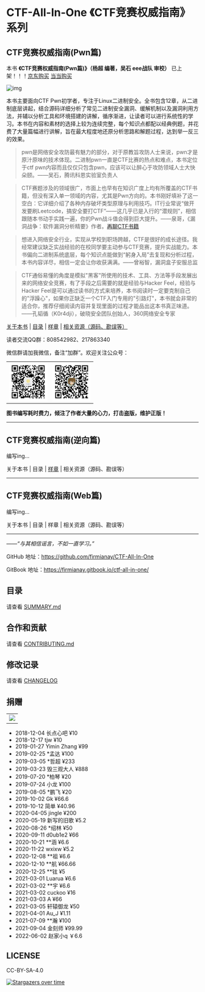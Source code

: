 # CTF-All-In-One 《CTF竞赛权威指南》系列

## CTF竞赛权威指南(Pwn篇)

本书 **《CTF竞赛权威指南(Pwn篇)》（杨超 编著，吴石 eee战队 审校）** 已上架！！！[京东购买](https://item.jd.com/13041828.html) [当当购买](http://product.dangdang.com/29166115.html)

![img](./book/pwn/book.png)

本书主要面向CTF Pwn初学者，专注于Linux二进制安全。全书包含12章，从二进制底层讲起，结合源码详细分析了常见二进制安全漏洞、缓解机制以及漏洞利用方法，并辅以分析工具和环境搭建的讲解，循序渐进，让读者可以进行系统性的学习。本书在内容和素材的选择上较为连续完整，每个知识点都配以经典例题，并花费了大量篇幅进行讲解，旨在最大程度地还原分析思路和解题过程，达到举一反三的效果。

> pwn是网络安全攻防最有魅力的部分，对于原教旨攻防人士来说，pwn才是原汁原味的技术体现。二进制pwn一直是CTF比赛的热点和难点，本书定位于ctf pwn内容而且仅仅只包含pwn，应该可以让醉心于攻防领域人士大快朵颐。——吴石，腾讯科恩实验室负责人

> CTF赛题涉及的领域很广，市面上也早有在知识广度上均有所覆盖的CTF书籍，但没有深入单一领域的内容，尤其是Pwn方向的。本书刚好填补了这一空白：它详细介绍了各种内存破坏类型原理与利用技巧。IT行业常说“做开发要刷Leetcode，搞安全要打CTF”——这几乎已是入行的“潜规则”，相信跟随本书动手实践一遍，你的Pwn战斗值会得到巨大提升。——泉哥，《漏洞战争：软件漏洞分析精要》作者。[再聊CTF书籍](https://mp.weixin.qq.com/s/kWJ5TZ3YQP6tkDaI_0rNCg)

> 想进入网络安全行业，实现从学校到职场跨越，CTF是很好的成长途径。我经常建议缺乏实战经验的在校同学要主动参与CTF竞赛，提升实战能力。本书偏向二进制系统底层，每个知识点能做到“躬身入局”去复现和分析过程，本书内容详尽，相信一定会让你收获满满。——曾裕智，漏洞盒子安服总监

> CTF通俗易懂的角度是模拟"黑客"所使用的技术、工具、方法等手段发展出来的网络安全竞赛，有了手段之后需要的就是经验与Hacker Feel，经验与Hacker Feel是可以通过读书的方式来培养，本书阅读时一定要克制自己的"浮躁心"，如果你正缺乏一个CTF入门专用的"引路灯"，本书就会非常的适合你，推荐仔细阅读内容并复现里面的过程才能品出这本书真正味道。——孔韬循（K0r4dji），破晓安全团队创始人，360网络安全专家

[关于本书](./book/pwn/README.md) | [目录](./book/pwn/catalog.pdf) | [样章](./book/pwn/demo.pdf) | [相关资源（源码、勘误等）](https://github.com/firmianay/ctf-book)

读者交流QQ群：808542982、217863340

微信群请加我微信，备注“加群”。欢迎关注公众号：

<table><tr>
<td><img src=./gzh.jpg width="100"></td>
<td><img src=./wechat.jpg width="100"></td>
</tr></table>

**图书编写耗时费力，倾注了作者大量的心力，打击盗版，维护正版！**

---

## CTF竞赛权威指南(逆向篇)

编写ing...

关于本书 | 目录 | [样章](./book/re/demo.pdf) | 相关资源（源码、勘误等）

---

## CTF竞赛权威指南(Web篇)

编写ing...

关于本书 | 目录 | 样章 | 相关资源（源码、勘误等）

---

*——“与其相信谣言，不如一直学习。”*

GitHub 地址：<https://github.com/firmianay/CTF-All-In-One>

GitBook 地址：<https://firmianay.gitbook.io/ctf-all-in-one/>

## 目录

请查看 [SUMMARY.md](https://github.com/firmianay/CTF-All-In-One/blob/master/SUMMARY.md)

## 合作和贡献

请查看 [CONTRIBUTING.md](https://github.com/firmianay/CTF-All-In-One/blob/master/CONTRIBUTING.md)

## 修改记录

请查看 [CHANGELOG](https://github.com/firmianay/CTF-All-In-One/blob/master/CHANGELOG)

## 捐赠

<table><tr>
<td><img src=./alipay.jpg width="100"></td>
</tr></table>

- 2018-12-04 长点心吧 ¥10
- 2018-12-17 tjw ¥10
- 2019-01-27 Yimin Zhang ¥99
- 2019-02-25 *孟达 ¥100
- 2019-03-05 *哲超 ¥233
- 2019-03-23 毁三观大人 ¥888
- 2019-07-20 *柏琴 ¥20
- 2019-07-24 小龙 ¥100
- 2019-08-05 *鹏飞 ¥20
- 2019-10-02 Gk ¥66.6
- 2019-10-12 简单 ¥40.96
- 2020-04-05 jingle ¥200
- 2020-05-19 新写的旧歌 ¥5.2
- 2020-08-26 *绍林 ¥50
- 2020-09-11 d0ub1e2 ¥66
- 2020-10-21 **涵 ¥6.6
- 2020-11-22 wxixw ¥5.2
- 2020-12-08 **祖 ¥6.6
- 2020-12-10 **航 ¥66.66
- 2020-12-25 **铉 ¥5
- 2021-03-01 Luarua ¥6.6
- 2021-03-02 **宇 ¥6.6
- 2021-03-02 cuckoo ¥16
- 2021-03-03 A ¥66
- 2021-03-05 轩辕御龙 ¥50
- 2021-04-01 Au_J ¥1.11
- 2021-07-09 **瀚 ¥100
- 2021-09-04 金刻师 ¥99.99
- 2022-06-02 赵家小q ￥6.6

## LICENSE

CC-BY-SA-4.0

[![Stargazers over time](https://starchart.cc/firmianay/CTF-All-In-One.svg)](https://starchart.cc/firmianay/CTF-All-In-One)
